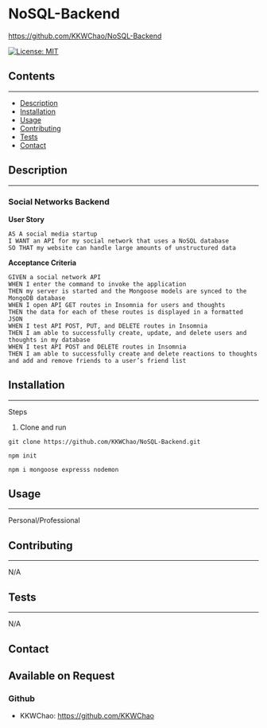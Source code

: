 # NoSQL-Backend

https://github.com/KKWChao/NoSQL-Backend


[![License: MIT](https://img.shields.io/badge/License-MIT-yellow.svg)](https://opensource.org/licenses/MIT)

## Contents

---

- [Description](#description)
- [Installation](#installation)
- [Usage](#usage)
- [Contributing](#contributing)
- [Tests](#tests)
- [Contact](#contact)

## Description

---
<h3>Social Networks Backend</h3>

<strong>User Story</strong>

```
AS A social media startup
I WANT an API for my social network that uses a NoSQL database
SO THAT my website can handle large amounts of unstructured data
```

<strong>Acceptance Criteria</strong>

```
GIVEN a social network API
WHEN I enter the command to invoke the application
THEN my server is started and the Mongoose models are synced to the MongoDB database
WHEN I open API GET routes in Insomnia for users and thoughts
THEN the data for each of these routes is displayed in a formatted JSON
WHEN I test API POST, PUT, and DELETE routes in Insomnia
THEN I am able to successfully create, update, and delete users and thoughts in my database
WHEN I test API POST and DELETE routes in Insomnia
THEN I am able to successfully create and delete reactions to thoughts and add and remove friends to a user’s friend list
```




## Installation

---

Steps

1. Clone and run
```
git clone https://github.com/KKWChao/NoSQL-Backend.git

npm init

npm i mongoose expresss nodemon 
```

## Usage

---

Personal/Professional

## Contributing

---

N/A

## Tests

---

N/A

## Contact
Available on Request
---

### Github<br>
- KKWChao: https://github.com/KKWChao
